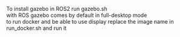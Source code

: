 To install gazebo in ROS2 run gazebo.sh <br>
with ROS gazebo comes by default in full-desktop mode <br>
to run docker and be able to use display replace the image name in run_docker.sh and run it <br>